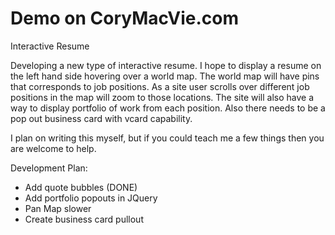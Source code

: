 Demo on CoryMacVie.com
==============

Interactive Resume

Developing a new type of interactive resume. I hope to display a resume on the left hand side hovering over a world map.
The world map will have pins that corresponds to job positions.  As a site user scrolls over different job positions in
the map will zoom to those locations.  The site will also have a way to display portfolio of work from each position. 
Also there needs to be a pop out business card with vcard capability. 

I plan on writing this myself, but if you could teach me a few things then you are welcome to help.

Development Plan:
- Add quote bubbles (DONE)
- Add portfolio popouts in JQuery
- Pan Map slower
- Create business card pullout
